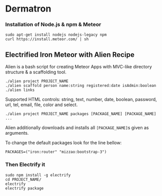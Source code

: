 # Dermatron

### Installation of Node.js & npm & Meteor

```Shell
sudo apt-get install nodejs nodejs-legacy npm
curl https://install.meteor.com/ | sh
```

## Electrified Iron Meteor with Alien Recipe

Alien is a bash script for creating Meteor Apps with MVC-like directory structure & a scaffolding tool.

```Shell
./alien project PROJECT_NAME
./alien scaffold person name:string registered:date isAdmin:boolean
./alien links
```

Supported HTML controls: string, text, number, date, boolean, password, url, tel, email, file, color and select.

```Shell
./alien project PROJECT_NAME packages [PACKAGE_NAME] [PACKAGE_NAME] ...
```

Alien additionally downloads and installs all `[PACKAGE_NAME]`s given as arguments.

To change the default packages look for the line bellow:

```Shell
PACKAGES=("iron:router" "mizzao:bootstrap-3")
```

### Then Electrify it

```Shell
sudo npm install -g electrify
cd PROJECT_NAME/
electrify
electrify package
```
